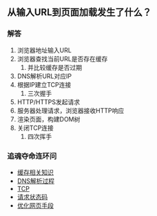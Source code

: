 ## 从输入URL到页面加载发生了什么？
### 解答
1. 浏览器地址输入URL
2. 浏览器查找当前URL是否存在缓存
   1. 并比较缓存是否过期
3. DNS解析URL对应IP
4. 根据IP建立TCP连接
   1. 三次握手
5. HTTP/HTTPS发起请求
6. 服务器处理请求，浏览器接收HTTP响应
7. 渲染页面，构建DOM树
8. 关闭TCP连接
   1. 四次挥手
### 追魂夺命连环问
+ [缓存相关知识](https://github.com/Alex660/Algorithms-and-data-structures/blob/master/otherShare/%E5%89%8D%E7%AB%AF%E7%9F%A5%E8%AF%86%E7%82%B9%E6%80%BB%E7%BB%93/other/%E5%89%8D%E7%AB%AF%E7%BC%93%E5%AD%98.md)
+ [DNS解析过程](https://github.com/Alex660/Algorithms-and-data-structures/blob/master/otherShare/%E6%9C%8D%E5%8A%A1%E5%99%A8%E7%9F%A5%E8%AF%86%E7%82%B9%E6%80%BB%E7%BB%93/DNS.md)
+ [TCP](https://github.com/Alex660/Algorithms-and-data-structures/blob/master/otherShare/%E6%9C%8D%E5%8A%A1%E5%99%A8%E7%9F%A5%E8%AF%86%E7%82%B9%E6%80%BB%E7%BB%93/TCP.md)
+ [请求状态码](https://github.com/Alex660/Algorithms-and-data-structures/blob/master/otherShare/%E6%9C%8D%E5%8A%A1%E5%99%A8%E7%9F%A5%E8%AF%86%E7%82%B9%E6%80%BB%E7%BB%93/%E8%AF%B7%E6%B1%82%E7%8A%B6%E6%80%81%E7%A0%81.md)
+ [优化网页手段](https://github.com/Alex660/Algorithms-and-data-structures/blob/master/otherShare/%E5%89%8D%E7%AB%AF%E7%9F%A5%E8%AF%86%E7%82%B9%E6%80%BB%E7%BB%93/other/%E4%BC%98%E5%8C%96%E7%BD%91%E9%A1%B5%E6%89%8B%E6%AE%B5.md)